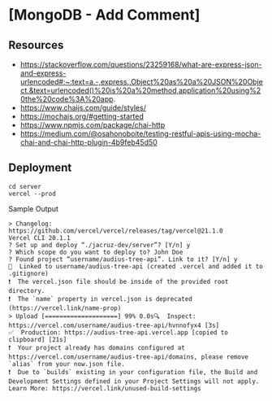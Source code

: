 # [MongoDB - Add Comment]

## Resources
* https://stackoverflow.com/questions/23259168/what-are-express-json-and-express-urlencoded#:~:text=a.-,express.,Object%20as%20a%20JSON%20Object.&text=urlencoded()%20is%20a%20method,application%20using%20the%20code%3A%20app.
* https://www.chaijs.com/guide/styles/
* https://mochajs.org/#getting-started
* https://www.npmjs.com/package/chai-http
* https://medium.com/@osahonoboite/testing-restful-apis-using-mocha-chai-and-chai-http-plugin-4b9feb45d50

## Deployment
```
cd server
vercel --prod
```

Sample Output
```
> Changelog: https://github.com/vercel/vercel/releases/tag/vercel@21.1.0
Vercel CLI 20.1.1
? Set up and deploy “./jacruz-dev/server”? [Y/n] y
? Which scope do you want to deploy to? John Doe
? Found project “username/audius-tree-api”. Link to it? [Y/n] y
🔗  Linked to username/audius-tree-api (created .vercel and added it to .gitignore)
❗️  The vercel.json file should be inside of the provided root directory.
❗️  The `name` property in vercel.json is deprecated (https://vercel.link/name-prop)
> Upload [====================] 99% 0.0s🔍  Inspect: https://vercel.com/username/audius-tree-api/hvnnofyx4 [3s]
✅  Production: https://audius-tree-api.vercel.app [copied to clipboard] [21s]
❗️  Your project already has domains configured at https://vercel.com/username/audius-tree-api/domains, please remove `alias` from your now.json file.
❗️  Due to `builds` existing in your configuration file, the Build and Development Settings defined in your Project Settings will not apply. Learn More: https://vercel.link/unused-build-settings

```